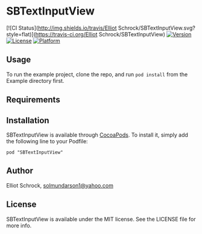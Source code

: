 # SBTextInputView

[![CI Status](http://img.shields.io/travis/Elliot Schrock/SBTextInputView.svg?style=flat)](https://travis-ci.org/Elliot Schrock/SBTextInputView)
[![Version](https://img.shields.io/cocoapods/v/SBTextInputView.svg?style=flat)](http://cocoadocs.org/docsets/SBTextInputView)
[![License](https://img.shields.io/cocoapods/l/SBTextInputView.svg?style=flat)](http://cocoadocs.org/docsets/SBTextInputView)
[![Platform](https://img.shields.io/cocoapods/p/SBTextInputView.svg?style=flat)](http://cocoadocs.org/docsets/SBTextInputView)

## Usage

To run the example project, clone the repo, and run `pod install` from the Example directory first.

## Requirements

## Installation

SBTextInputView is available through [CocoaPods](http://cocoapods.org). To install
it, simply add the following line to your Podfile:

    pod "SBTextInputView"

## Author

Elliot Schrock, solmundarson1@yahoo.com

## License

SBTextInputView is available under the MIT license. See the LICENSE file for more info.

